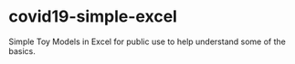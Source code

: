 # covid19-simple-excel
Simple Toy Models in Excel for public use to help understand some of the basics.

